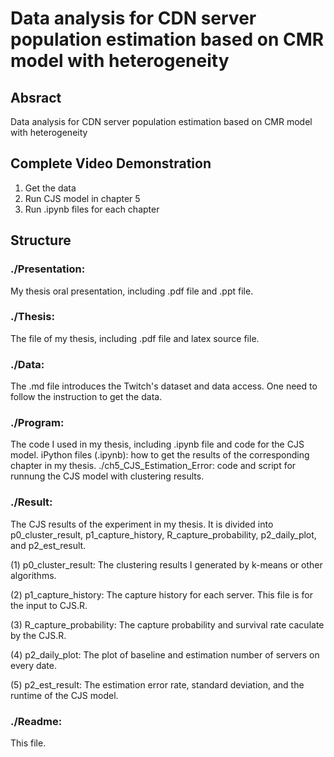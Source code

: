 # Data analysis for CDN server population estimation based on CMR model with heterogeneity

## Absract
Data analysis for CDN server population estimation based on CMR model with heterogeneity

## Complete Video Demonstration
1. Get the data
2. Run CJS model in chapter 5
3. Run .ipynb files for each chapter

## Structure

### ./Presentation: 
My thesis oral presentation, including .pdf file and .ppt file.

### ./Thesis:
The file of my thesis, including .pdf file and latex source file.

### ./Data:
The .md file introduces the Twitch's dataset and data access. One need to follow the instruction to get the data.

### ./Program:
The code I used in my thesis, including .ipynb file and code for the CJS model.
  iPython files (.ipynb): how to get the results of the corresponding chapter in my thesis.
  ./ch5_CJS_Estimation_Error: code and script for runnung the CJS model with clustering results.

### ./Result:
The CJS results of the experiment in my thesis. 
It is divided into p0_cluster_result, p1_capture_history, R_capture_probability, p2_daily_plot, and p2_est_result.

(1) p0_cluster_result: The clustering results I generated by k-means or other algorithms.

(2) p1_capture_history: The capture history for each server. This file is for the input to CJS.R.

(3) R_capture_probability: The capture probability and survival rate caculate by the CJS.R.

(4) p2_daily_plot: The plot of baseline and estimation number of servers on every date.

(5) p2_est_result: The estimation error rate, standard deviation, and the runtime of the CJS model.

### ./Readme:
This file.
